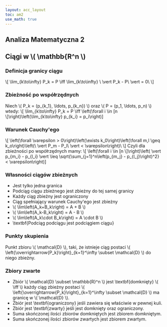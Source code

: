```yaml
---
layout: acc_layout
toc: am2
use_math: true 
---
```


Analiza Matematyczna 2
---

## Ciągi w \\( \mathbb{R^n \\)

### Definicja granicy ciągu
\\[ \lim_{k\to\infty} P_k = P \iff \lim_{k\to\infty} \ \vert P_k - P\ \vert  = 0\ \\]

### Zbieżność po współrzędnych

Niech \\( P_k = (p_{k_1}, \ldots, p_{k_n}) \\) oraz \\( P = (p_1, \ldots, p_n) \\) wtedy:
\\[ \lim_{k\to\infty} P_k = P \iff \left(\forall i \in [n \\]\right)\left(\lim_{k\to\infty} p_{k_i} = p_i\right)\]

### Warunek Cauchy'ego
\\[ \left(\forall \varepsilon > 0\right)\left(\exists k_0\right)\left(\forall m,l \geq k_o\right)\left(\ \vert P_m - P_l\ \vert  < \varepsilon\right)\ \\]
Czyli dla zbieżności po współrzędnych mamy:
\\[ \left(\forall i \in [n \\]\right)\left( \vert p_{m_i} - p_{l_i} \vert  \leq \sqrt{\sum_{j=1}^n\left(p_{m_j} - p_{l_j}\right)^2} < \varepsilon\right)\]

### Własności ciągów zbieżnych

* Jest tylko jedna granica
* Podciąg ciągu zbieżnego jest zbieżny do tej samej granicy
* Każdy ciąg zbieżny jest ograniczony
* Ciąg spełniający warunek Cauchy'ego jest zbieżny
* \\( \lim\left(A_k+B_k\right) = A + B \\)
* \\( \lim\left(A_k-B_k\right) = A - B \\)
* \\( \lim\left(A_k\cdot B_k\right) = A \cdot B \\)
* \textbf{Podciąg podciągu jest podciągiem ciągu}


### Punkty skupienia

Punkt zbioru \\( \mathcal{D} \\), taki, że istnieje ciąg postaci \\( \left\{\overrightarrow{P_k}\right\}_{k=1}^\infty \subset \mathcal{D} \\) do niego zbieżny.

### Zbiory zwarte

* Zbiór \\( \mathcal{D} \subset \mathbb{R}^n \\) jest \textbf{domknięty} \\( \iff \\) każdy ciąg zbieżny postaci \\( \left\{\overrightarrow{P_k}\right\}_{k=1}^\infty \subset \mathcal{D} \\) ma granicę w \\( \mathcal{D} \\).
* Zbiór jest \textbf{ograniczony} jeśli zawiera się właściwie w pewnej kuli. 
* Zbiór jest \textbf{zwarty} jeśli jest domknięty oraz ograniczony. 
* Suma skończonej ilości zbiorów domkniętych jest zbiorem domkniętym. 
* Suma skończonej ilości zbiorów zwartych jest zbiorem zwartym.


